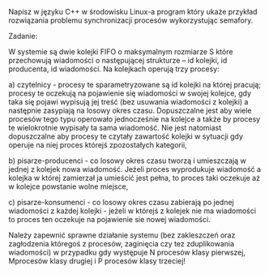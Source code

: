 Napisz w języku C++ w środowisku Linux-a program który ukaże przykład rozwiązania problemu synchronizacji procesów wykorzystując semafory. 

Zadanie:

W systemie są dwie kolejki FIFO o maksymalnym rozmiarze S które przechowują wiadomości o następującej strukturze – id kolejki, id producenta, id wiadomości. Na kolejkach operują trzy procesy:

a) czytelnicy - procesy te sparametryzowane są id kolejki na której pracują; procesy te oczekują na pojawienie się wiadomości w swojej kolejce, gdy taka się pojawi wypisują jej treść (bez usuwania wiadomości z kolejki) a następnie zasypiają na losowy okres czasu. Dopuszczalne jest aby wiele procesów tego typu operowało jednocześnie na kolejce a także by procesy te wielokrotnie wypisały ta sama wiadomość. Nie jest natomiast dopuszczalne aby procesy te czytały zawartość kolejki w sytuacji gdy operuje na niej proces którejś zpozostałych kategorii,

b) pisarze-producenci - co losowy okres czasu tworzą i umieszczają w jednej z kolejek nowa wiadomość. Jeżeli proces wyprodukuje wiadomość a kolejka w której zamierzał ja umieścić jest pełna, to proces taki oczekuje aż w kolejce powstanie wolne miejsce,

c) pisarze-konsumenci - co losowy okres czasu zabierają po jednej wiadomości z każdej kolejki - jeżeli w którejś z kolejek nie ma wiadomości to proces ten oczekuje na pojawienie sie nowej wiadomości.

 

Należy zapewnić sprawne działanie systemu (bez zakleszczeń oraz zagłodzenia któregoś z procesów, zaginięcia czy tez zduplikowania wiadomości) w przypadku gdy występuje N procesów klasy pierwszej, Mprocesów klasy drugiej i P procesów klasy trzeciej!

